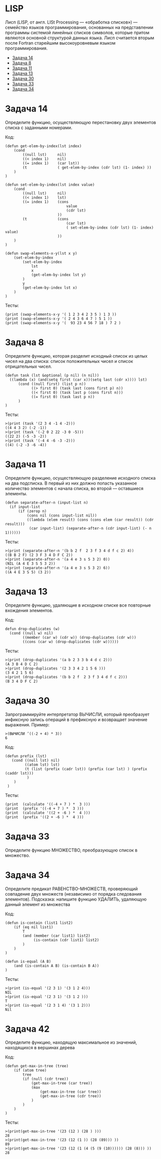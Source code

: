# LISP

Лисп (LISP, от англ. LISt Processing — «обработка списков») — семейство языков программирования, основанных на представлении программы системой линейных списков символов, которые притом являются основной структурой данных языка. Лисп считается вторым после Fortran старейшим высокоуровневым языком программирования.

- [Задача 14](#Задача-14)
- [Задача 8](#Задача-8)
- [Задача 11](#Задача-11)
- [Задача 13](#Задача-13)
- [Задача 30](#Задача-30)
- [Задача 33](#Задача-33)
- [Задача 34](#Задача-34)


# Задача 14

Определите функцию, осуществляющую перестановку двух элементов списка
с заданными номерами.

Код:
``` LISP
(defun get-elem-by-index(lst index)
    (cond
        ((null lst)     nil)
        ((< index 1)    nil)
        ((= index 1)    (car lst))
        (t              ( get-elem-by-index (cdr lst) (1- index) ))
    )
)

(defun set-elem-by-index(lst index value)
    (cond
        ((null lst)     nil)
        ((< index 1)    lst)
        ((= index 1)    (cons 
                            value 
                            (cdr lst)
                        ))
        (t              (cons 
                            (car lst) 
                            ( set-elem-by-index (cdr lst) (1- index) value)
                        ))
    )
)

(defun swap-elements-x-y(lst x y)
    (set-elem-by-index 
        (set-elem-by-index 
            lst 
            x 
            (get-elem-by-index lst y)
        )
        y
        (get-elem-by-index lst x)
    )
)
```
Тесты:
```
(print (swap-elements-x-y '( 1 2 3 4 2 3 5 ) 1 3 ))
(print (swap-elements-x-y '( 2 4 3 6 4 7 ) 5 1 ))
(print (swap-elements-x-y '(  93 23 4 56 7 18 ) 7 2 )
```



# Задача 8

Определите функцию, которая разделит исходный список из целых чисел на два списка: список положительных чисел и список отрицательных чисел.

``` LISP
(defun task (lst &optional (p nil) (n nil))
  ((lambda (x) (and(setq first (car x))(setq last (cdr x)))) lst)
      (cond ((null first) (list p n))
            ((> first 0) (task last (cons first p) n))
            ((< first 0) (task last p (cons first n)))
            ((= first 0) (task last p n))
      )
) 
```
Тесты:
```
>(print (task '(2 3 4 -1 4 -2)))
((4 4 3 2) (-2 -1)) 
>(print (task '(-2 0 2 22 -3 0 -5)))
((22 2) (-5 -3 -2)) 
>(print (task '(-4 4 -6 -3 -2)))
((4) (-2 -3 -6 -4)) 
```

# Задача 11

Определите функцию, осуществляющую разделение исходного списка на два
подсписка. В первый из них должно попасть указанное количество элементов
с начала списка, во второй — оставшиеся элементы.

``` LISP
(defun separate-after-n (input-list n)
  (if input-list
      (if (zerop n)
          (cons nil (cons input-list nil))
          ((lambda (elem result) (cons (cons elem (car result)) (cdr result)))
           (car input-list) (separate-after-n (cdr input-list) (- n 1))))))
```
Тесты:
```
>(print (separate-after-n '(b b 2 f  2 3 f 3 4 d f c 2) 4))
((B B 2 F) (2 3 F 3 4 D F C 2)) 
>(print (separate-after-n '(a 4 e 3 s 5 3 2) 0))
(NIL (A 4 E 3 S 5 3 2)) 
>(print (separate-after-n '(a 4 e 3 s 5 3 2) 6))
((A 4 E 3 S 5) (3 2)) 
```

# Задача 13

Определите функцию, удаляющие в исходном списке все повторные вхождения элементов.

Код:
``` LISP
defun drop-duplicates (w)
  (cond ((null w) nil)
        ((member (car w) (cdr w)) (drop-duplicates (cdr w)))
        ((cons (car w) (drop-duplicates (cdr w))))))
```
Тесты:
```
>(print (drop-duplicates '(a b 2 3 3 b 4 d c 2)))
(A 3 B 4 D C 2) 
>(print (drop-duplicates '(2 3 3 4 2 1 5 6 )))
(3 4 2 1 5 6) 
>(print (drop-duplicates '(b b 2 f  2 3 f 3 4 d f c 2)))
(B 3 4 D F C 2) 
```


    
# Задача 30

Запрограммируйте интерпретатор ВЫЧИСЛИ, который преобразует инфиксную
запись операций в префиксную и возвращает значение выражения. Пример:
```
>(ВЫЧИСЛИ ’((-2 + 4) * 3))
6
```
Код:
``` LISP
(defun prefix (lst)
   (cond ((null lst) nil)
         ((atom lst) lst)
         (t (list (prefix (cadr lst)) (prefix (car lst) ) (prefix (caddr lst)))
          )
    )
 )
```
Тесты:
```
(print  (calculate '((-4 + 7 ) *  3 )))
(print  (prefix '((-4 + 7 ) *  3 )))
(print  (calculate '((2 + -6 ) *  4 )))
(print  (prefix '((2 + -6 ) *  4 )))
```
    
# Задача 33

Определите функцию МНОЖЕСТВО, преобразующую список в множество.



# Задача 34

Определите предикат РАВЕНСТВО-МНОЖЕСТВ, проверяющий совпадение двух множеств (независимо от порядка следования элементов). Подсказка: напишите
функцию УДАЛИТЬ, удаляющую данный элемент из множества

Код:
``` LISP
(defun is-contain (list1 list2)
	(if (eq nil list1)
		T
		(and (member (car list1) list2)
			 (is-contain (cdr list1) list2)
		)
	)
)

(defun is-equal (A B)
	(and (is-contain A B) (is-contain B A))
)
```
Тесты:
```
>(print (is-equal '(2 3 1) '(3 1 2 4)))
NIL
>(print (is-equal '(2 3 1) '(3 1 2 )))
T
>(print (is-equal '(2 3 1 4) '(3 1 2)))
Nil
```

# Задача 42

Определите функцию, находящую максимальное из значений, находящихся в
вершинах дерева

Код:
``` LISP
(defun get-max-in-tree (tree)
	(if (atom tree)
		tree
		(if (null (cdr tree))
			(get-max-in-tree (car tree))
			(max
				(get-max-in-tree (car tree))
				(get-max-in-tree (cdr tree))
			)
		)
	)
)
```
Тесты:
```
>(print(get-max-in-tree '(23 (12 ) (28 ) )))
28
>(print(get-max-in-tree '(23 (12 (1 )) (28 (89))) ))
89
>(print(get-max-in-tree '(23 (12 (1 (4 (5 (9 (10)))))) (28 (8))) ))
28
```    
